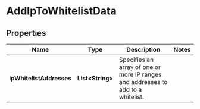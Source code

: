 

# AddIpToWhitelistData


## Properties

| Name | Type | Description | Notes |
|------------ | ------------- | ------------- | -------------|
|**ipWhitelistAddresses** | **List&lt;String&gt;** | Specifies an array of one or more IP ranges and addresses to add to a whitelist. |  |



